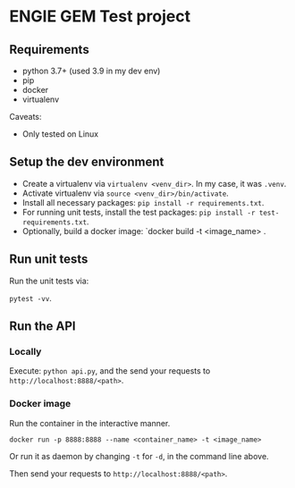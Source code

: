 # ENGIE GEM Test project

## Requirements

- python 3.7+ (used 3.9 in my dev env)
- pip
- docker
- virtualenv


Caveats:

- Only tested on Linux


## Setup the dev environment

- Create a virtualenv via `virtualenv <venv_dir>`. In my case, it was `.venv`.
- Activate virtualenv via `source <venv_dir>/bin/activate`.
- Install all necessary packages: `pip install -r requirements.txt`.
- For running unit tests, install the test packages: `pip install -r test-requirements.txt`.
- Optionally, build a docker image: `docker build -t <image_name> .


## Run unit tests

Run the unit tests via:

`pytest -vv`.


## Run the API

### Locally

Execute: `python api.py`, and the send your requests to `http://localhost:8888/<path>`.


### Docker image

Run the container in the interactive manner.

`docker run -p 8888:8888 --name <container_name> -t <image_name>`

Or run it as daemon by changing `-t` for `-d`, in the command line above.

Then send your requests to `http://localhost:8888/<path>`.

